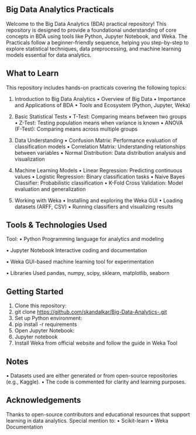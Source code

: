## Big Data Analytics Practicals
Welcome to the Big Data Analytics (BDA) practical repository!
This repository is designed to provide a foundational understanding of core concepts in BDA using tools like Python, Jupyter Notebook, and Weka. The Practicals follow a beginner-friendly sequence, helping you step-by-step to explore statistical techniques, data preprocessing, and machine learning models essential for data analytics.

## What to Learn
This repository includes hands-on practicals covering the following topics:
1. Introduction to Big Data Analytics
•	Overview of Big Data
•	Importance and Applications of BDA
•	Tools and Ecosystem (Python, Jupyter, Weka)

2. Basic Statistical Tests
•	T-Test: Comparing means between two groups
•	Z-Test: Testing population means when variance is known
•	ANOVA (F-Test): Comparing means across multiple groups

3. Data Understanding
•	Confusion Matrix: Performance evaluation of classification models
•	Correlation Matrix: Understanding relationships between variables
•	Normal Distribution: Data distribution analysis and visualization

4. Machine Learning Models
•	Linear Regression: Predicting continuous values
•	Logistic Regression: Binary classification tasks
•	Naive Bayes Classifier: Probabilistic classification
•	K-Fold Cross Validation: Model evaluation and generalization

5. Working with Weka
•	Installing and exploring the Weka GUI
•	Loading datasets (ARFF, CSV)
•	Running classifiers and visualizing results

## Tools & Technologies Used
Tool:
•	Python Programming language for analytics and modeling

•	Jupyter Notebook   Interactive coding and documentation

•	Weka    GUI-based machine learning tool for experimentation

•	Libraries Used pandas, numpy, scipy, sklearn, matplotlib, seaborn


## Getting Started
1.	Clone this repository:
2.	git clone https://github.com/skandalkar/Big-Data-Analytics-.git
3.	Set up Python environment:
4.	pip install -r requirements
5.	Open Jupyter Notebook:
6.	Jupyter notebook
7.	Install Weka from official website and follow the guide in Weka Tool

## Notes
•	Datasets used are either generated or from open-source repositories (e.g., Kaggle).
•	The code is commented for clarity and learning purposes.

## Acknowledgements
Thanks to open-source contributors and educational resources that support learning in data analytics. Special mention to:
•	Scikit-learn
•	Weka Documentation
